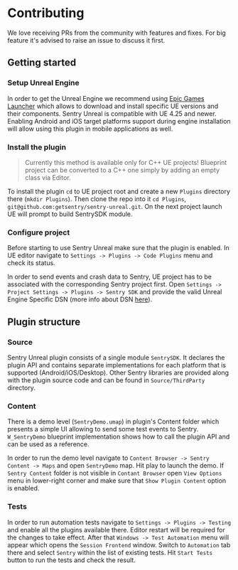 # Contributing

We love receiving PRs from the community with features and fixes. 
For big feature it's advised to raise an issue to discuss it first.

## Getting started

### Setup Unreal Engine

In order to get the Unreal Engine we recommend using [Epic Games Launcher](https://store.epicgames.com/en-US/download) which allows to download and install specific UE versions and their components. Sentry Unreal is compatible with UE 4.25 and newer. Enabling Android and iOS target platforms support during engine installation will allow using this plugin in mobile applications as well.

### Install the plugin

> Currently this method is available only for C++ UE projects! Blueprint project can be converted to a C++ one simply by adding an empty class via Editor.

To install the plugin `cd` to UE project root and create a new `Plugins` directory there (`mkdir Plugins`). Then clone the repo into it `cd Plugins`, `git@github.com:getsentry/sentry-unreal.git`. On the next project launch UE will prompt to build SentrySDK module.

### Configure project

Before starting to use Sentry Unreal make sure that the plugin is enabled. In UE editor navigate to `Settings -> Plugins -> Code Plugins` menu and check its status.

In order to send events and crash data to Sentry, UE project has to be associated with the corresponding Sentry project first. Open `Settings -> Project Settings -> Plugins -> Sentry SDK` and provide the valid Unreal Engine Specific DSN (more info about DSN [here](https://docs.sentry.io/product/sentry-basics/dsn-explainer/)).

## Plugin structure

### Source

Sentry Unreal plugin consists of a single module `SentrySDK`. It declares the plugin API and contains separate implementations for each platform that is supported (Android/iOS/Desktop).
Other Sentry libraries are provided along with the plugin source code and can be found in `Source/ThirdParty` directory.

### Content

There is a demo level (`SentryDemo.umap`) in plugin's Content folder which presents a simple UI allowing to send some test events to Sentry. `W_SentryDemo` blueprint implementation shows how to call the plugin API and can be used as a reference.

In order to run the demo level navigate to `Content Browser -> Sentry Content -> Maps` and open `SentryDemo` map. Hit play to launch the demo. If `Sentry Content` folder is not visible in `Contant Browser` open `View Options` menu in lower-right corner and make sure that `Show Plugin Content` option is enabled.

### Tests

In order to run automation tests navigate to `Settings -> Plugins -> Testing` and enable all the plugins available there. Editor restart will be required for the changes to take effect. After that `Windows -> Test Automation` menu will appear which opens the `Session Frontend` window. Switch to `Automation` tab there and select `Sentry` within the list of existing tests. Hit `Start Tests` button to run the tests and check the result.
